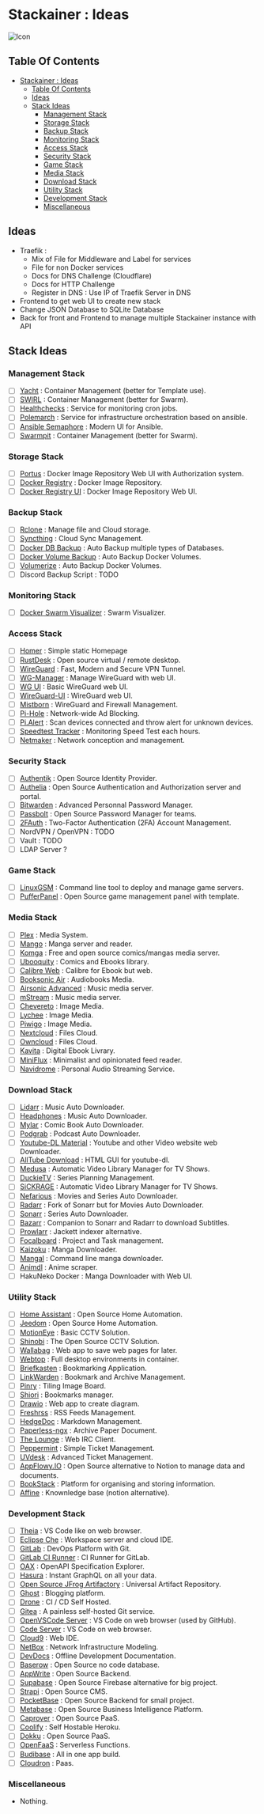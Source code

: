 # Stackainer : Ideas

![Icon](../icon.png)

## Table Of Contents

- [Stackainer : Ideas](#stackainer--ideas)
  - [Table Of Contents](#table-of-contents)
  - [Ideas](#ideas)
  - [Stack Ideas](#stack-ideas)
    - [Management Stack](#management-stack)
    - [Storage Stack](#storage-stack)
    - [Backup Stack](#backup-stack)
    - [Monitoring Stack](#monitoring-stack)
    - [Access Stack](#access-stack)
    - [Security Stack](#security-stack)
    - [Game Stack](#game-stack)
    - [Media Stack](#media-stack)
    - [Download Stack](#download-stack)
    - [Utility Stack](#utility-stack)
    - [Development Stack](#development-stack)
    - [Miscellaneous](#miscellaneous)

## Ideas

- Traefik :
  - Mix of File for Middleware and Label for services
  - File for non Docker services
  - Docs for DNS Challenge (Cloudflare)
  - Docs for HTTP Challenge
  - Register in DNS : Use IP of Traefik Server in DNS
- Frontend to get web UI to create new stack
- Change JSON Database to SQLite Database
- Back for front and Frontend to manage multiple Stackainer instance with API

## Stack Ideas

### Management Stack

- [ ] [Yacht](https://github.com/SelfhostedPro/Yacht) : Container Management (better for Template use).
- [ ] [SWIRL](https://github.com/cuigh/swirl) : Container Management (better for Swarm).
- [ ] [Healthchecks](https://healthchecks.io/) : Service for monitoring cron jobs.
- [ ] [Polemarch](https://polemarch.org/) : Service for infrastructure orchestration based on ansible.
- [ ] [Ansible Semaphore](https://ansible-semaphore.com/) : Modern UI for Ansible.
- [ ] [Swarmpit](https://swarmpit.io/) : Container Management (better for Swarm).

### Storage Stack

- [ ] [Portus](https://github.com/SUSE/Portus) : Docker Image Repository Web UI with Authorization system.
- [ ] [Docker Registry](https://docs.docker.com/registry/) : Docker Image Repository.
- [ ] [Docker Registry UI](https://github.com/Joxit/docker-registry-ui) : Docker Image Repository Web UI.

### Backup Stack

- [ ] [Rclone](https://rclone.org/gui/) : Manage file and Cloud storage.
- [ ] [Syncthing](https://syncthing.net/) : Cloud Sync Management.
- [ ] [Docker DB Backup](https://github.com/tiredofit/docker-db-backup) : Auto Backup multiple types of Databases.
- [ ] [Docker Volume Backup](https://github.com/jareware/docker-volume-backup) : Auto Backup Docker Volumes.
- [ ] [Volumerize](https://github.com/blacklabelops/volumerize) : Auto Backup Docker Volumes.
- [ ] Discord Backup Script : TODO

### Monitoring Stack

- [ ] [Docker Swarm Visualizer](https://github.com/dockersamples/docker-swarm-visualizer) : Swarm Visualizer.

### Access Stack

- [ ] [Homer](https://github.com/bastienwirtz/homer) : Simple static Homepage
- [ ] [RustDesk](https://rustdesk.com/server/) : Open source virtual / remote desktop.
- [ ] [WireGuard](https://www.wireguard.com/) : Fast, Modern and Secure VPN Tunnel.
- [ ] [WG-Manager](https://github.com/perara/wg-manager) : Manage WireGuard with web UI.
- [ ] [WG UI](https://github.com/EmbarkStudios/wg-ui) : Basic WireGuard web UI.
- [ ] [WireGuard-UI](https://github.com/ngoduykhanh/wireguard-ui) : WireGuard web UI.
- [ ] [Mistborn](https://gitlab.com/cyber5k/mistborn) : WireGuard and Firewall Management.
- [ ] [Pi-Hole](https://pi-hole.net/) : Network-wide Ad Blocking.
- [ ] [Pi.Alert](https://github.com/pucherot/Pi.Alert) : Scan devices connected and throw alert for unknown devices.
- [ ] [Speedtest Tracker](https://github.com/henrywhitaker3/Speedtest-Tracker) : Monitoring Speed Test each hours.
- [ ] [Netmaker](https://www.netmaker.io/) : Network conception and management.

### Security Stack

- [ ] [Authentik](https://goauthentik.io/) : Open Source Identity Provider.
- [ ] [Authelia](https://www.authelia.com/) : Open Source Authentication and Authorization server and portal.
- [ ] [Bitwarden](https://bitwarden.com/) : Advanced Personnal Password Manager.
- [ ] [Passbolt](https://www.passbolt.com/) : Open Source Password Manager for teams.
- [ ] [2FAuth](https://github.com/Bubka/2FAuth) : Two-Factor Authentication (2FA) Account Management.
- [ ] NordVPN / OpenVPN : TODO
- [ ] Vault : TODO
- [ ] LDAP Server ?

### Game Stack

- [ ] [LinuxGSM](https://linuxgsm.com/) : Command line tool to deploy and manage game servers.
- [ ] [PufferPanel](https://www.pufferpanel.com/) : Open Source game management panel with template.

### Media Stack

- [ ] [Plex](https://www.plex.tv/) : Media System.
- [ ] [Mango](https://github.com/getmango/Mango) : Manga server and reader.
- [ ] [Komga](https://komga.org/) : Free and open source comics/mangas media server.
- [ ] [Ubooquity](https://vaemendis.net/ubooquity/) : Comics and Ebooks library.
- [ ] [Calibre Web](https://github.com/janeczku/calibre-web) : Calibre for Ebook but web.
- [ ] [Booksonic Air](http://booksonic.org/) : Audiobooks Media.
- [ ] [Airsonic Advanced](https://github.com/airsonic-advanced/airsonic-advanced) : Music media server.
- [ ] [mStream](https://mstream.io/) : Music media server.
- [ ] [Chevereto](https://github.com/rodber/chevereto-free) : Image Media.
- [ ] [Lychee](https://lycheeorg.github.io/) : Image Media.
- [ ] [Piwigo](http://piwigo.org/) : Image Media.
- [ ] [Nextcloud](https://nextcloud.com/) : Files Cloud.
- [ ] [Owncloud](https://owncloud.com/) : Files Cloud.
- [ ] [Kavita](https://www.kavitareader.com/) : Digital Ebook Livrary.
- [ ] [MiniFlux](https://miniflux.app/) : Minimalist and opinionated feed reader.
- [ ] [Navidrome](https://www.navidrome.org/) : Personal Audio Streaming Service.

### Download Stack

- [ ] [Lidarr](https://github.com/lidarr/lidarr) : Music Auto Downloader.
- [ ] [Headphones](https://github.com/rembo10/headphones) : Music Auto Downloader.
- [ ] [Mylar](https://github.com/mylar3/mylar3) : Comic Book Auto Downloader.
- [ ] [Podgrab](https://github.com/akhilrex/podgrab) : Podcast Auto Downloader.
- [ ] [Youtube-DL Material](https://github.com/Tzahi12345/YoutubeDL-Material) : Youtube and other Video website web Downloader.
- [ ] [AllTube Download](https://github.com/Rudloff/alltube) : HTML GUI for youtube-dl.
- [ ] [Medusa](https://pymedusa.com/) : Automatic Video Library Manager for TV Shows.
- [ ] [DuckieTV](https://github.com/SchizoDuckie/DuckieTV) : Series Planning Management.
- [ ] [SiCKRAGE](https://www.sickrage.ca/) : Automatic Video Library Manager for TV Shows.
- [ ] [Nefarious](https://github.com/lardbit/nefarious) : Movies and Series Auto Downloader.
- [ ] [Radarr](https://github.com/Radarr/Radarr) : Fork of Sonarr but for Movies Auto Downloader.
- [ ] [Sonarr](https://github.com/Sonarr/Sonarr) : Series Auto Downloader.
- [ ] [Bazarr](https://www.bazarr.media/) : Companion to Sonarr and Radarr to download Subtitles.
- [ ] [Prowlarr](https://github.com/Prowlarr/Prowlarr) : Jackett indexer alternative.
- [ ] [Focalboard](https://www.focalboard.com/) : Project and Task management.
- [ ] [Kaizoku](https://github.com/oae/kaizoku) : Manga Downloader.
- [ ] [Mangal](https://github.com/metafates/mangal) : Command line manga downloader.
- [ ] [Animdl](https://github.com/justfoolingaround/animdl) : Anime scraper.
- [ ] HakuNeko Docker : Manga Downloader with Web UI.

### Utility Stack

- [ ] [Home Assistant](https://www.home-assistant.io/) : Open Source Home Automation.
- [ ] [Jeedom](https://www.jeedom.com/fr/) : Open Source Home Automation.
- [ ] [MotionEye](https://github.com/motioneye-project/motioneye/tree/master) : Basic CCTV Solution.
- [ ] [Shinobi](https://shinobi.video/) : The Open Source CCTV Solution.
- [ ] [Wallabag](https://wallabag.org/en) : Web app to save web pages for later.
- [ ] [Webtop](https://docs.linuxserver.io/images/docker-webtop) : Full desktop environments in container.
- [ ] [Briefkasten](https://github.com/ndom91/briefkasten) : Bookmarking Application.
- [ ] [LinkWarden](https://github.com/Daniel31x13/link-warden) : Bookmark and Archive Management.
- [ ] [Pinry](https://docs.getpinry.com/) : Tiling Image Board.
- [ ] [Shiori](https://github.com/go-shiori/shiori) : Bookmarks manager.
- [ ] [Drawio](https://github.com/jgraph/drawio) : Web app to create diagram.
- [ ] [Freshrss](https://freshrss.org/) : RSS Feeds Management.
- [ ] [HedgeDoc](https://hedgedoc.org/) : Markdown Management.
- [ ] [Paperless-ngx](https://github.com/paperless-ngx/paperless-ngx) : Archive Paper Document.
- [ ] [The Lounge](https://thelounge.chat/) : Web IRC Client.
- [ ] [Peppermint](https://github.com/Peppermint-Lab/peppermint) : Simple Ticket Management.
- [ ] [UVdesk](https://www.uvdesk.com/en/) : Advanced Ticket Management.
- [ ] [AppFlowy.IO](https://appflowy.io/) : Open Source alternative to Notion to manage data and documents.
- [ ] [BookStack](https://www.bookstackapp.com/) : Platform for organising and storing information.
- [ ] [Affine](https://affine.pro/) : Knownledge base (notion alternative).

### Development Stack

- [ ] [Theia](https://github.com/eclipse-theia/theia) : VS Code like on web browser.
- [ ] [Eclipse Che](https://github.com/eclipse/che/) : Workspace server and cloud IDE.
- [ ] [GitLab](https://about.gitlab.com/) : DevOps Platform with Git.
- [ ] [GitLab CI Runner](https://docs.gitlab.com/runner/) : CI Runner for GitLab.
- [ ] [OAX](https://github.com/darosh/oax) : OpenAPI Specification Explorer.
- [ ] [Hasura](https://hasura.io/) : Instant GraphQL on all your data.
- [ ] [Open Source JFrog Artifactory](https://jfrog.com/community/open-source/) : Universal Artifact Repository.
- [ ] [Ghost](https://ghost.org/) : Blogging platform.
- [ ] [Drone](https://www.drone.io/) : CI / CD Self Hosted.
- [ ] [Gitea](https://gitea.io/en-us/) : A painless self-hosted Git service.
- [ ] [OpenVSCode Server](https://github.com/gitpod-io/openvscode-server) : VS Code on web browser (used by GitHub).
- [ ] [Code Server](https://github.com/coder/code-server) : VS Code on web browser.
- [ ] [Cloud9](https://github.com/c9/core) : Web IDE.
- [ ] [NetBox](https://github.com/netbox-community/netbox) : Network Infrastructure Modeling.
- [ ] [DevDocs](https://github.com/freeCodeCamp/devdocs) : Offline Development Documentation.
- [ ] [Baserow](https://baserow.io/) : Open Source no code database.
- [ ] [AppWrite](https://appwrite.io/) : Open Source Backend.
- [ ] [Supabase](https://supabase.com/) : Open Source Firebase alternative for big project.
- [ ] [Strapi](https://strapi.io/) : Open Source CMS.
- [ ] [PocketBase](https://pocketbase.io/) : Open Source Backend for small project.
- [ ] [Metabase](https://www.metabase.com/) : Open Source Business Intelligence Platform.
- [ ] [Caprover](https://caprover.com/) : Open Source PaaS.
- [ ] [Coolify](https://coolify.io/) : Self Hostable Heroku.
- [ ] [Dokku](https://dokku.com/) : Open Source PaaS.
- [ ] [OpenFaaS](https://www.openfaas.com/) : Serverless Functions.
- [ ] [Budibase](https://budibase.com/) : All in one app build.
- [ ] [Cloudron](https://docs.cloudron.io/) : Paas.

### Miscellaneous

- Nothing.
